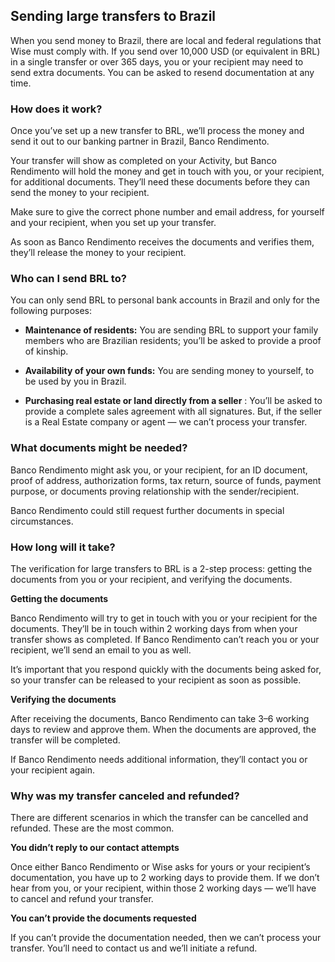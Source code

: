 ## Sending large transfers to Brazil  
When you send money to Brazil, there are local and federal regulations that Wise must comply with. If you send over 10,000 USD (or equivalent in BRL) in a single transfer or over 365 days, you or your recipient may need to send extra documents. You can be asked to resend documentation at any time. 

### How does it work?

Once you’ve set up a new transfer to BRL, we’ll process the money and send it out to our banking partner in Brazil, Banco Rendimento. 

Your transfer will show as completed on your Activity, but Banco Rendimento will hold the money and get in touch with you, or your recipient, for additional documents. They’ll need these documents before they can send the money to your recipient.

Make sure to give the correct phone number and email address, for yourself and your recipient, when you set up your transfer. 

As soon as Banco Rendimento receives the documents and verifies them, they’ll release the money to your recipient.

### Who can I send BRL to?

You can only send BRL to personal bank accounts in Brazil and only for the following purposes:

  *  **Maintenance of residents:** You are sending BRL to support your family members who are Brazilian residents; you’ll be asked to provide a proof of kinship. 

  * **Availability of your own funds:** You are sending money to yourself, to be used by you in Brazil. 

  * **Purchasing real estate or land directly from a seller** : You’ll be asked to provide a complete sales agreement with all signatures. But, if the seller is a Real Estate company or agent — we can’t process your transfer.




### What documents might be needed?

Banco Rendimento might ask you, or your recipient, for an ID document, proof of address, authorization forms, tax return, source of funds, payment purpose, or documents proving relationship with the sender/recipient. 

Banco Rendimento could still request further documents in special circumstances.

### How long will it take? 

The verification for large transfers to BRL is a 2-step process: getting the documents from you or your recipient, and verifying the documents.

 **Getting the documents**

Banco Rendimento will try to get in touch with you or your recipient for the documents. They’ll be in touch within 2 working days from when your transfer shows as completed. If Banco Rendimento can’t reach you or your recipient, we’ll send an email to you as well. 

It’s important that you respond quickly with the documents being asked for, so your transfer can be released to your recipient as soon as possible. 

**Verifying the documents**

After receiving the documents, Banco Rendimento can take 3–6 working days to review and approve them. When the documents are approved, the transfer will be completed. 

If Banco Rendimento needs additional information, they’ll contact you or your recipient again.

### Why was my transfer canceled and refunded?

There are different scenarios in which the transfer can be cancelled and refunded. These are the most common.

 **You didn’t reply to our contact attempts**

Once either Banco Rendimento or Wise asks for yours or your recipient’s documentation, you have up to 2 working days to provide them. If we don’t hear from you, or your recipient, within those 2 working days — we’ll have to cancel and refund your transfer. 

**You can’t provide the documents requested**

If you can’t provide the documentation needed, then we can’t process your transfer. You’ll need to contact us and we’ll initiate a refund.
